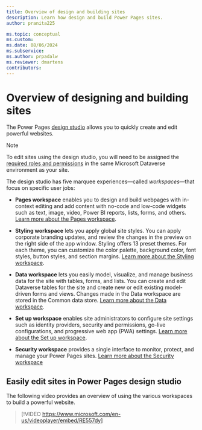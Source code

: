```yaml
---
title: Overview of design and building sites
description: Learn how design and build Power Pages sites.
author: pranita225

ms.topic: conceptual
ms.custom: 
ms.date: 08/06/2024
ms.subservice:
ms.author: prpadalw
ms.reviewer: dmartens
contributors:
---
```


# Overview of designing and building sites

The Power Pages [design studio](../getting-started/use-design-studio.md) allows you to quickly create and edit powerful websites.

> [!NOTE]
> To edit sites using the design studio, you will need to be assigned the [required roles and permissions](../admin/admin-roles.md#required-roles-and-permissions) in the same Microsoft Dataverse environment as your site. 

The design studio has five marquee experiences—called *workspaces*—that focus on specific user jobs:

- **Pages workspace** enables you to design and build webpages with in-context editing and add content with no-code and low-code widgets such as text, image, video, Power BI reports, lists, forms, and others. [Learn more about the Pages workspace](../getting-started/first-page.md).

- **Styling workspace** lets you apply global site styles. You can apply corporate branding updates, and review the changes in the preview on the right side of the app window. Styling offers 13 preset themes. For each theme, you can customize the color palette, background color, font styles, button styles, and section margins. [Learn more about the Styling workspace](../getting-started/style-site.md).

- **Data workspace** lets you easily model, visualize, and manage business data for the site with tables, forms, and lists. You can create and edit Dataverse tables for the site and create new or edit existing model-driven forms and views. Changes made in the Data workspace are stored in the Common data store. [Learn more about the Data workspace](../getting-started/use-data-workspace.md).

- **Set up workspace** enables site administrators to configure site settings such as identity providers, security and permissions, go-live configurations, and progressive web app (PWA) settings. [Learn more about the Set up workspace](setup-workspace.md).

- **Security workspace** provides a single interface to monitor, protect, and manage your Power Pages sites. [Learn more about the Security workspace](../getting-started/use-security-workspace.md)

## Easily edit sites in Power Pages design studio

The following video provides an overview of using the various workspaces to build a powerful website.<br />

> [!VIDEO https://www.microsoft.com/en-us/videoplayer/embed/RE557dy]
